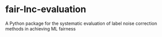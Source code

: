 # fair-lnc-evaluation
A Python package for the systematic evaluation of label noise correction methods in achieving ML fairness
